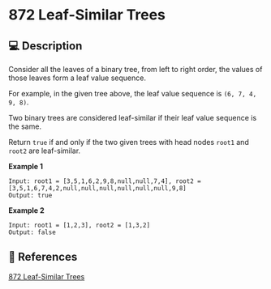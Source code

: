 # 872 Leaf-Similar Trees

## 💻 Description

Consider all the leaves of a binary tree, from left to right order, the values of those leaves form a leaf value sequence.

For example, in the given tree above, the leaf value sequence is `(6, 7, 4, 9, 8)`.

Two binary trees are considered leaf-similar if their leaf value sequence is the same.

Return `true` if and only if the two given trees with head nodes `root1` and `root2` are leaf-similar.

**Example 1**

```
Input: root1 = [3,5,1,6,2,9,8,null,null,7,4], root2 = [3,5,1,6,7,4,2,null,null,null,null,null,null,9,8]
Output: true
```

**Example 2**

```
Input: root1 = [1,2,3], root2 = [1,3,2]
Output: false
```

## 🔗 References

[872 Leaf-Similar Trees](https://leetcode.com/problems/leaf-similar-trees/)

<!-- [872 Leaf-Similar Trees explained by ]() -->
